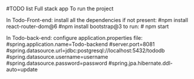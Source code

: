 #TODO list Full stack app
To run the project

In Todo-Front-end: install all the dependencies if not present: #npm install react-router-dom@6 #npm install bootstrap@3 to run: # npm start

In Todo-back-end: configure application.properties file: #spring.application.name=Todo-backend #server.port=8081 #spring.datasource.url=jdbc:postgresql://localhost:5432/tododb #spring.datasource.username=username #spring.datasource.password=password #spring.jpa.hibernate.ddl-auto=update
